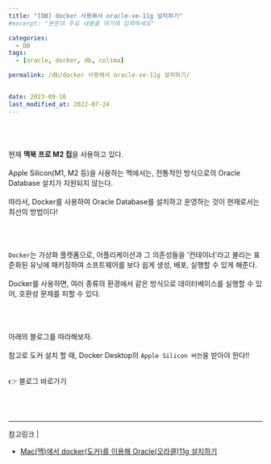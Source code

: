 ```yaml
---
title: "[DB] docker 사용해서 oracle-xe-11g 설치하기"
#excerpt: "본문의 주요 내용을 여기에 입력하세요"

categories:
  - DB
tags:
  - [oracle, docker, db, colima]

permalink: /db/docker 사용해서 oracle-xe-11g 설치하기/


date: 2023-09-16
last_modified_at: 2022-07-24
---
```

<br><br><br>
현재 **맥북 프로 M2 칩**을 사용하고 있다.<br><br>
Apple Silicon(M1, M2 등)을 사용하는 맥에서는, 전통적인 방식으로의 Oracle Database 설치가 지원되지 않는다.<br><br>
따라서, <span class="color">Docker</span>를 사용하여 Oracle Database를 설치하고 운영하는 것이 현재로서는 최선의 방법이다!<br><br><br><br>

<code>Docker</code>는 가상화 플랫폼으로, 어플리케이션과 그 의존성들을 '컨테이너'라고 불리는 표준화된 유닛에 패키징하여 소프트웨어를 보다 쉽게 생성, 배포, 실행할 수 있게 해준다.<br><br>
Docker를 사용하면, 여러 종류의 환경에서 같은 방식으로 데이터베이스를 실행할 수 있어, 호환성 문제를 피할 수 있다.<br><br><br><br>

아래의 블로그를 따라해보자.<br><br>
참고로 도커 설치 할 때, Docker Desktop의 <code>Apple Silicon 버전</code>을 받아야 한다!!<br><br>

👉 <a class="underline" src="https://steemit.com/it/@jihyunj/mac-docker-oracle-11g">블로그 바로가기</a>
<br><br><br><br>

---

참고링크 |<br>
- [Mac(맥)에서 docker(도커)를 이용해 Oracle(오라클)11g 설치하기](https://steemit.com/it/@jihyunj/mac-docker-oracle-11g)
<br><br><br><br>
